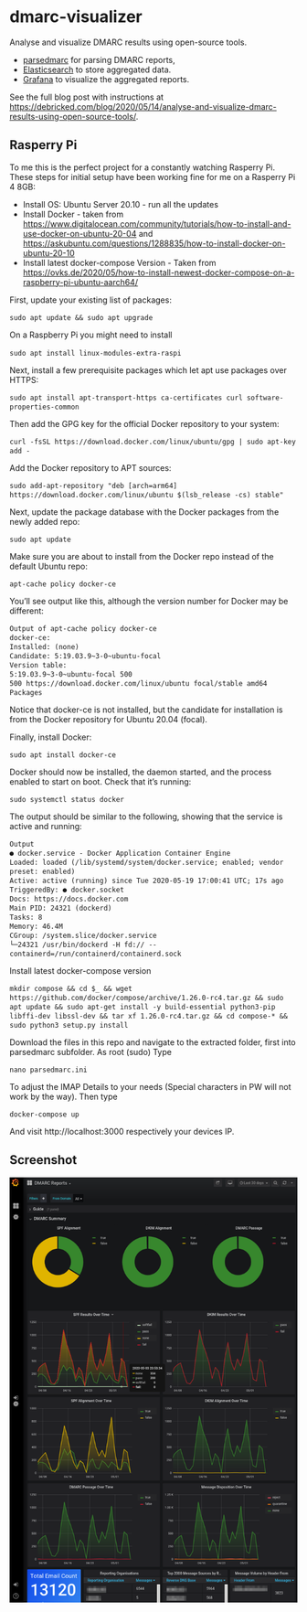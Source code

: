 # dmarc-visualizer

Analyse and visualize DMARC results using open-source tools.

* [parsedmarc](https://github.com/domainaware/parsedmarc) for parsing DMARC reports,
* [Elasticsearch](https://www.elastic.co/) to store aggregated data.
* [Grafana](https://grafana.com/) to visualize the aggregated reports.

See the full blog post with instructions at https://debricked.com/blog/2020/05/14/analyse-and-visualize-dmarc-results-using-open-source-tools/.

## Rasperry Pi

To me this is the perfect project for a constantly watching Rasperry Pi. These steps for initial setup have been working fine for me on a Rasperry Pi 4 8GB:

* Install OS: Ubuntu Server 20.10 - run all the updates
* Install Docker - taken from https://www.digitalocean.com/community/tutorials/how-to-install-and-use-docker-on-ubuntu-20-04 and https://askubuntu.com/questions/1288835/how-to-install-docker-on-ubuntu-20-10
* Install latest docker-compose Version - Taken from https://ovks.de/2020/05/how-to-install-newest-docker-compose-on-a-raspberry-pi-ubuntu-aarch64/
    
First, update your existing list of packages:
    
    sudo apt update && sudo apt upgrade
  
 On a Raspberry Pi you might need to install 
 
 `sudo apt install linux-modules-extra-raspi`
 
 Next, install a few prerequisite packages which let apt use packages over HTTPS:
 
    sudo apt install apt-transport-https ca-certificates curl software-properties-common
Then add the GPG key for the official Docker repository to your system:

    curl -fsSL https://download.docker.com/linux/ubuntu/gpg | sudo apt-key add -
Add the Docker repository to APT sources:

    sudo add-apt-repository "deb [arch=arm64] https://download.docker.com/linux/ubuntu $(lsb_release -cs) stable"
Next, update the package database with the Docker packages from the newly added repo:

    sudo apt update
Make sure you are about to install from the Docker repo instead of the default Ubuntu repo:

    apt-cache policy docker-ce
You’ll see output like this, although the version number for Docker may be different:

    Output of apt-cache policy docker-ce
    docker-ce:
    Installed: (none)
    Candidate: 5:19.03.9~3-0~ubuntu-focal
    Version table:
    5:19.03.9~3-0~ubuntu-focal 500
    500 https://download.docker.com/linux/ubuntu focal/stable amd64 Packages
Notice that docker-ce is not installed, but the candidate for installation is from the Docker repository for Ubuntu 20.04 (focal).

Finally, install Docker:

    sudo apt install docker-ce
Docker should now be installed, the daemon started, and the process enabled to start on boot. Check that it’s running:

    sudo systemctl status docker
 
The output should be similar to the following, showing that the service is active and running:

    Output
    ● docker.service - Docker Application Container Engine
    Loaded: loaded (/lib/systemd/system/docker.service; enabled; vendor preset: enabled)
    Active: active (running) since Tue 2020-05-19 17:00:41 UTC; 17s ago
    TriggeredBy: ● docker.socket
    Docs: https://docs.docker.com
    Main PID: 24321 (dockerd)
    Tasks: 8
    Memory: 46.4M
    CGroup: /system.slice/docker.service
    └─24321 /usr/bin/dockerd -H fd:// --containerd=/run/containerd/containerd.sock
Install latest docker-compose version 

    mkdir compose && cd $_ && wget https://github.com/docker/compose/archive/1.26.0-rc4.tar.gz && sudo apt update && sudo apt-get install -y build-essential python3-pip libffi-dev libssl-dev && tar xf 1.26.0-rc4.tar.gz && cd compose-* && sudo python3 setup.py install

Download the files in this repo and navigate to the extracted folder, first into parsedmarc subfolder. As root (sudo) Type

    nano parsedmarc.ini
 To adjust the IMAP Details to your needs (Special characters in PW will not work by the way). Then type

    docker-compose up
    
  And visit http://localhost:3000 respectively your devices IP.
    
 

## Screenshot

![Screenshot of Grafana dashboard](/big_screenshot.png?raw=true)
